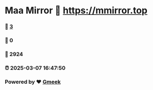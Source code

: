 # Maa Mirror :link: https://mmirror.top 
### :page_facing_up: [3](https://mmirror.top/tag.html) 
### :speech_balloon: 0 
### :hibiscus: 2924 
### :alarm_clock: 2025-03-07 16:47:50 
### Powered by :heart: [Gmeek](https://github.com/Meekdai/Gmeek)
